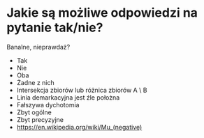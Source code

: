 # Jakie są możliwe odpowiedzi na pytanie tak/nie?

Banalne, nieprawdaż?

- Tak
- Nie
- Oba
- Żadne z nich
- Intersekcja zbiorów lub różnica zbiorów A \ B
- Linia demarkacyjna jest źle położna
- Fałszywa dychotomia
- Zbyt ogólne
- Zbyt precyzyjne
- https://en.wikipedia.org/wiki/Mu_(negative) 



